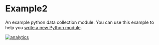 <!--
---
title: "Example2"
custom_edit_url: https://github.com/andrewm4894/netdata/edit/master/collectors/python.d.plugin/example2/README.md
---
-->

# Example2

An example python data collection module.
You can use this example to help you [write a new Python module](../#how-to-write-a-new-module).

[![analytics](https://www.google-analytics.com/collect?v=1&aip=1&t=pageview&_s=1&ds=github&dr=https%3A%2F%2Fgithub.com%2Fnetdata%2Fnetdata&dl=https%3A%2F%2Fmy-netdata.io%2Fgithub%2Fcollectors%2Fpython.d.plugin%2Fexample%2FREADME&_u=MAC~&cid=5792dfd7-8dc4-476b-af31-da2fdb9f93d2&tid=UA-64295674-3)](<>)
